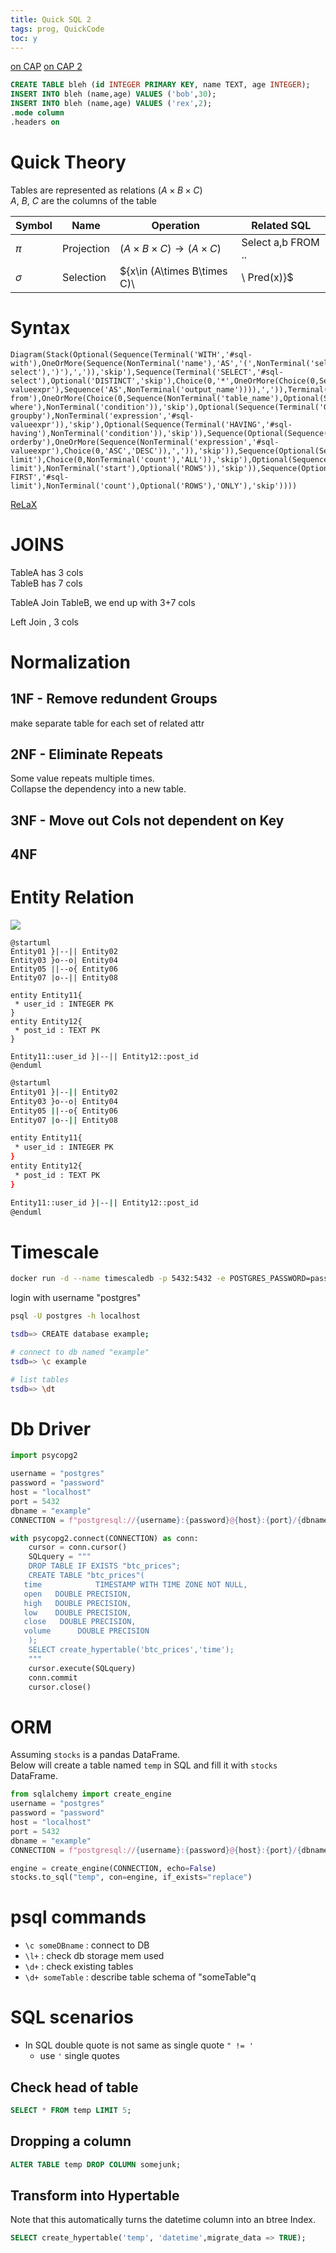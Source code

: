 ```yaml
---
title: Quick SQL 2
tags: prog, QuickCode
toc: y
---
```


[on CAP](https://jepsen.io/consistency)
[on CAP 2](https://www.the-paper-trail.org/page/cap-faq/)


```{.sql filename="buildtable.sql"}
CREATE TABLE bleh (id INTEGER PRIMARY KEY, name TEXT, age INTEGER);
INSERT INTO bleh (name,age) VALUES ('bob',30);
INSERT INTO bleh (name,age) VALUES ('rex',2);
.mode column
.headers on

```

# Quick Theory

Tables are represented as relations $(A\times B\times C)$  
$A$, $B$, $C$ are the columns of the table

| Symbol | Name | Operation | Related SQL | 
| --- | --- |  --- | --- | 
| $\pi$ | Projection | $(A\times B\times C)\rightarrow (A\times C)$ | Select a,b FROM .. |
| $\sigma$ | Selection | $\{x\in (A\times B\times C)\ |\ Pred(x)\}$ | ... WHERE a*b==3 |




# Syntax

```rroad
Diagram(Stack(Optional(Sequence(Terminal('WITH','#sql-with'),OneOrMore(Sequence(NonTerminal('name'),'AS','(',NonTerminal('select','#sql-select'),')'),',')),'skip'),Sequence(Terminal('SELECT','#sql-select'),Optional('DISTINCT','skip'),Choice(0,'*',OneOrMore(Choice(0,Sequence(NonTerminal('column'),Optional(Sequence('AS',NonTerminal('output_name')))),Sequence(NonTerminal('expression','#sql-valueexpr'),Sequence('AS',NonTerminal('output_name')))),',')),Terminal('FROM','#sql-from'),OneOrMore(Choice(0,Sequence(NonTerminal('table_name'),Optional(Sequence('AS',NonTerminal('alias')))),Sequence('(',NonTerminal('select'),')',Sequence('AS',NonTerminal('alias')))),',')),OneOrMore(Choice(0,Skip(),Sequence(Choice(0,Sequence(',',Comment('oldsyntaxforcrossjoin')),Sequence(Choice(0,'CROSS','NATURAL'),'JOIN'),Sequence(Choice(0,Sequence(Optional('INNER'),'JOIN'),Sequence(Choice(0,'LEFT','RIGHT','FULL'),Optional('OUTER'),'JOIN')),Choice(0,Sequence('ON',NonTerminal('condition')),Sequence('USING','(',OneOrMore(NonTerminal('join_column'),','),')'),Sequence('NATURAL')))),Choice(0,Sequence(NonTerminal('table_name'),Optional(Sequence('AS',NonTerminal('alias')))),Sequence('(',NonTerminal('select'),')',Sequence('AS',NonTerminal('alias'))))))),Sequence(Optional(Sequence(Terminal('WHERE','#sql-where'),NonTerminal('condition')),'skip'),Optional(Sequence(Terminal('GROUPBY','#sql-groupby'),NonTerminal('expression','#sql-valueexpr')),'skip'),Optional(Sequence(Terminal('HAVING','#sql-having'),NonTerminal('condition')),'skip')),Sequence(Optional(Sequence(Choice(0,'UNION','INTERSECT','EXCEPT'),Choice(0,Skip(),'DISTINCT','ALL'),NonTerminal('select')),'skip'),Optional(Sequence(Terminal('ORDERBY','#sql-orderby'),OneOrMore(Sequence(NonTerminal('expression','#sql-valueexpr'),Choice(0,'ASC','DESC')),',')),'skip')),Sequence(Optional(Sequence(Terminal('LIMIT','#sql-limit'),Choice(0,NonTerminal('count'),'ALL')),'skip'),Optional(Sequence(Terminal('OFFSET','#sql-limit'),NonTerminal('start'),Optional('ROWS')),'skip')),Sequence(Optional(Sequence(Terminal('FETCH FIRST','#sql-limit'),NonTerminal('count'),Optional('ROWS'),'ONLY'),'skip'))))
```


[ReLaX](http://dbis-uibk.github.io/relax/help)


# JOINS


TableA has 3 cols  
TableB has 7 cols  

TableA Join TableB, we end up with 3+7 cols

Left Join , 3 cols


# Normalization

## 1NF - Remove redundent Groups

make separate table for each set of related attr

## 2NF - Eliminate Repeats

Some value repeats multiple times.  
Collapse the dependency into a new table.  

## 3NF - Move out Cols not dependent on Key

## 4NF 

# Entity Relation

![](https://i.stack.imgur.com/XixbQ.jpg)


```plantuml
@startuml
Entity01 }|--|| Entity02
Entity03 }o--o| Entity04
Entity05 ||--o{ Entity06
Entity07 |o--|| Entity08

entity Entity11{
 * user_id : INTEGER PK
}
entity Entity12{
 * post_id : TEXT PK
}

Entity11::user_id }|--|| Entity12::post_id
@enduml
```

```bash
@startuml
Entity01 }|--|| Entity02
Entity03 }o--o| Entity04
Entity05 ||--o{ Entity06
Entity07 |o--|| Entity08

entity Entity11{
 * user_id : INTEGER PK
}
entity Entity12{
 * post_id : TEXT PK
}

Entity11::user_id }|--|| Entity12::post_id
@enduml
```

# Timescale



```bash
docker run -d --name timescaledb -p 5432:5432 -e POSTGRES_PASSWORD=password timescale/timescaledb:latest-pg14
```

login with username "postgres"
```bash
psql -U postgres -h localhost

tsdb=> CREATE database example;
```
```bash
# connect to db named "example"
tsdb=> \c example

# list tables
tsdb=> \dt
```

# Db Driver

```py
import psycopg2
```
```py
username = "postgres"
password = "password"
host = "localhost"
port = 5432
dbname = "example"
CONNECTION = f"postgresql://{username}:{password}@{host}:{port}/{dbname}"
```
```py
with psycopg2.connect(CONNECTION) as conn:
    cursor = conn.cursor()
    SQLquery = """
    DROP TABLE IF EXISTS "btc_prices";
    CREATE TABLE "btc_prices"(
   time            TIMESTAMP WITH TIME ZONE NOT NULL,
   open   DOUBLE PRECISION,
   high   DOUBLE PRECISION,
   low    DOUBLE PRECISION,
   close   DOUBLE PRECISION,
   volume      DOUBLE PRECISION
    );
    SELECT create_hypertable('btc_prices','time');
    """
    cursor.execute(SQLquery)
    conn.commit
    cursor.close()
```

# ORM

Assuming `stocks` is a pandas DataFrame.  
Below will create a table named `temp` in SQL and fill it with `stocks` DataFrame.

```py
from sqlalchemy import create_engine
username = "postgres"
password = "password"
host = "localhost"
port = 5432
dbname = "example"
CONNECTION = f"postgresql://{username}:{password}@{host}:{port}/{dbname}"

engine = create_engine(CONNECTION, echo=False)
stocks.to_sql("temp", con=engine, if_exists="replace")
```

# psql commands

* `\c someDBname` : connect to DB
* `\l+` : check db storage mem used
* `\d+` : check existing tables
* `\d+ someTable` : describe table schema of "someTable"q


# SQL scenarios

* In SQL double quote is not same as single quote `" != '` 
  * use `'` single quotes

## Check head of table

```sql
SELECT * FROM temp LIMIT 5;
```

## Dropping a column

```sql
ALTER TABLE temp DROP COLUMN somejunk;
```

## Transform into Hypertable

Note that this automatically turns the datetime column into an btree Index.

```sql
SELECT create_hypertable('temp', 'datetime',migrate_data => TRUE);
```